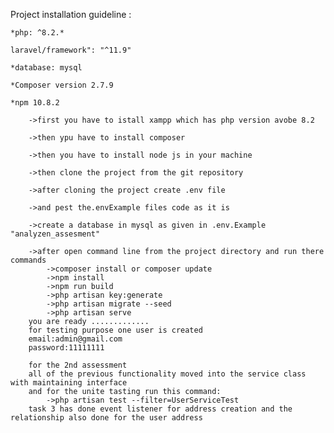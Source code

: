Project installation guideline :

    *php: ^8.2.*

    laravel/framework": "^11.9"

    *database: mysql 

    *Composer version 2.7.9

    *npm 10.8.2
    
        ->first you have to istall xampp which has php version avobe 8.2

        ->then ypu have to install composer 

        ->then you have to install node js in your machine 

        ->then clone the project from the git repository 

        ->after cloning the project create .env file

        ->and pest the.envExample files code as it is

        ->create a database in mysql as given in .env.Example "analyzen_assesment"

        ->after open command line from the project directory and run there commands
            ->composer install or composer update
            ->npm install
            ->npm run build
            ->php artisan key:generate
            ->php artisan migrate --seed
            ->php artisan serve
        you are ready .............
        for testing purpose one user is created
        email:admin@gmail.com
        password:11111111
        
        for the 2nd assessment 
        all of the previous functionality moved into the service class with maintaining interface
        and for the unite tasting run this command:
            ->php artisan test --filter=UserServiceTest 
        task 3 has done event listener for address creation and the relationship also done for the user address
    
        
